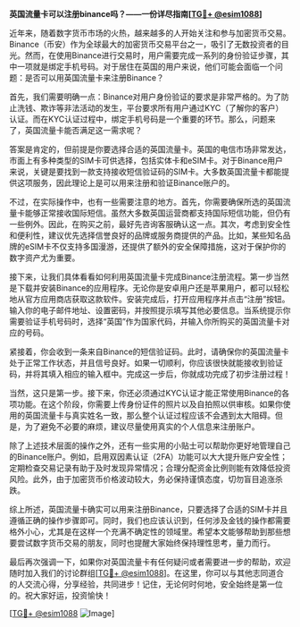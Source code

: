 **英国流量卡可以注册binance吗？——一份详尽指南[[TG💪+ @esim1088](https://t.me/s/esim1088)]**

近年来，随着数字货币市场的火热，越来越多的人开始关注和参与加密货币交易。Binance（币安）作为全球最大的加密货币交易平台之一，吸引了无数投资者的目光。然而，在使用Binance进行交易时，用户需要完成一系列的身份验证步骤，其中一项就是绑定手机号码。对于居住在英国的用户来说，他们可能会面临一个问题：是否可以用英国流量卡来注册Binance？

首先，我们需要明确一点：Binance对用户身份验证的要求是非常严格的。为了防止洗钱、欺诈等非法活动的发生，平台要求所有用户通过KYC（了解你的客户）认证。而在KYC认证过程中，绑定手机号码是一个重要的环节。那么，问题来了，英国流量卡能否满足这一需求呢？

答案是肯定的，但前提是你要选择合适的英国流量卡。英国的电信市场非常发达，市面上有多种类型的SIM卡可供选择，包括实体卡和eSIM卡。对于Binance用户来说，关键是要找到一款支持接收短信验证码的SIM卡。大多数英国流量卡都能提供这项服务，因此理论上是可以用来注册和验证Binance账户的。

不过，在实际操作中，也有一些需要注意的地方。首先，你需要确保所选的英国流量卡能够正常接收国际短信。虽然大多数英国运营商都支持国际短信功能，但仍有一些例外。因此，在购买之前，最好先咨询客服确认这一点。其次，考虑到安全性和便利性，建议优先选择信誉良好的品牌或服务商提供的产品。比如，某些知名品牌的eSIM卡不仅支持多国漫游，还提供了额外的安全保障措施，这对于保护你的数字资产尤为重要。

接下来，让我们具体看看如何利用英国流量卡完成Binance注册流程。第一步当然是下载并安装Binance的应用程序。无论你是安卓用户还是苹果用户，都可以轻松地从官方应用商店获取这款软件。安装完成后，打开应用程序并点击“注册”按钮。输入你的电子邮件地址、设置密码，并按照提示填写其他必要信息。当系统提示你需要验证手机号码时，选择“英国”作为国家代码，并输入你所购买的英国流量卡对应的号码。

紧接着，你会收到一条来自Binance的短信验证码。此时，请确保你的英国流量卡处于正常工作状态，并且信号良好。如果一切顺利，你应该很快就能接收到验证码，并将其填入相应的输入框中。完成这一步后，你就成功完成了初步注册过程！

当然，这只是第一步。接下来，你还必须通过KYC认证才能正常使用Binance的各项功能。在这个阶段，你需要上传身份证件的照片以及自拍照以供审核。如果你使用的英国流量卡与真实姓名一致，那么整个认证过程应该不会遇到太大阻碍。但是，为了避免不必要的麻烦，建议尽量使用真实的个人信息来注册账户。

除了上述技术层面的操作之外，还有一些实用的小贴士可以帮助你更好地管理自己的Binance账户。例如，启用双因素认证（2FA）功能可以大大提升账户安全性；定期检查交易记录有助于及时发现异常情况；合理分配资金比例则能有效降低投资风险。此外，由于加密货币价格波动较大，务必保持谨慎态度，切勿盲目追涨杀跌。

综上所述，英国流量卡确实可以用来注册Binance，只要选择了合适的SIM卡并且遵循正确的操作步骤即可。同时，我们也应该认识到，任何涉及金钱的操作都需要格外小心，尤其是在这样一个充满不确定性的领域里。希望本文能够帮助到那些想要尝试数字货币交易的朋友，同时也提醒大家始终保持理性思考，量力而行。

最后再次强调一下，如果你对英国流量卡有任何疑问或者需要进一步的帮助，欢迎随时加入我们的讨论群组[[TG💪+ @esim1088](https://t.me/s/esim1088)]。在这里，你可以与其他志同道合的人交流心得，分享经验，共同进步！记住，无论何时何地，安全始终是第一位的。祝大家好运，投资愉快！

[[TG💪+ @esim1088](https://t.me/s/esim1088) ![Image](https://i.postimg.cc/4NQfJmqS/Snipaste-2025-05-13-00-14-12.png)]